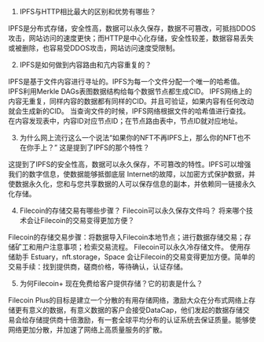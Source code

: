 1. IPFS与HTTP相比最大的区别和优势有哪些？ 

IPFS是分布式存储，安全性高，数据可以永久保存，数据不可篡改，可抵挡DDOS攻击，网站访问的速度更快；而HTTP是中心化存储，安全性较差，数据容易丢失或被删除，也容易受DDOS攻击，网站访问速度受限制。

2. IPFS是如何做到内容路由和亢内容重复的？

IPFS是基于文件内容进行寻址的。IPFS为每一个文件分配一个唯一的哈希值。
IPFS利用Merkle DAGs表图数据结构给每个数据节点都生成CID。
IPFS网络上的内容无重复，同样内容的数据都有同样的CID。并且可验证，如果内容有任何改动就会生成新的CID。
当查询文件的时候，IPFS网络根据文件的哈希值进行查找。在内容发现表中，内容ID对应节点ID；在节点路由表中，节点ID就对应地址。

3. 为什么网上流行这么一个说法“如果你的NFT不再IPFS上，那么你的NFT也不在你手上？” 这是提到了IPFS的那个特性？

这提到了IPFS的安全性高，数据可以永久保存，不可篡改的特性。IPFS可以增强我们的数字信息，使数据能够抵御底层 Internet的故障，以加密方式保护数据，并使数据永久化，您和与您共享数据的人可以保存信息的副本，并依赖同一链接永久化存储。

4. Filecoin的存储交易有哪些步骤？ Filecoin可以永久保存文件吗？ 将来哪个技术会让Filecoin的交易变得更加方便？

Filecoin的存储交易步骤：将数据导入Filecoin本地节点；进行数据存储交易；存储矿工和用户注意事项；检索交易流程。
Filecoin可以永久冷存储文件。
使用存储助手 Estuary，nft.storage，Space 会让Filecoin的交易变得更加方便。简单的交易手续：找到提供商，磋商价格，等待确认，认证存储。

5. 为何Filecoin+ 现在免费给客户提供存储？它的初衷是什么？

Filecoin Plus的目标是建立一个分散的有用存储网络，激励大众在分布式网络上存储更有意义的数据，有意义数据的客户会接受DataCap，他们发起的数据存储交易会给存储提供商十倍激励，有一套全球平均分布的认证系统去保证质量。能够使网络更加分散，并加速了网络上高质量服务的扩散。
